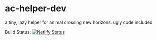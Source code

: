 # ac-helper-dev
a tiny, lazy helper for animal crossing new horizons. ugly code included

Build Status: [![Netlify Status](https://api.netlify.com/api/v1/badges/ab0310f7-df36-454e-96d8-3532adee6fac/deploy-status)](https://app.netlify.com/sites/ac-helper/deploys)
